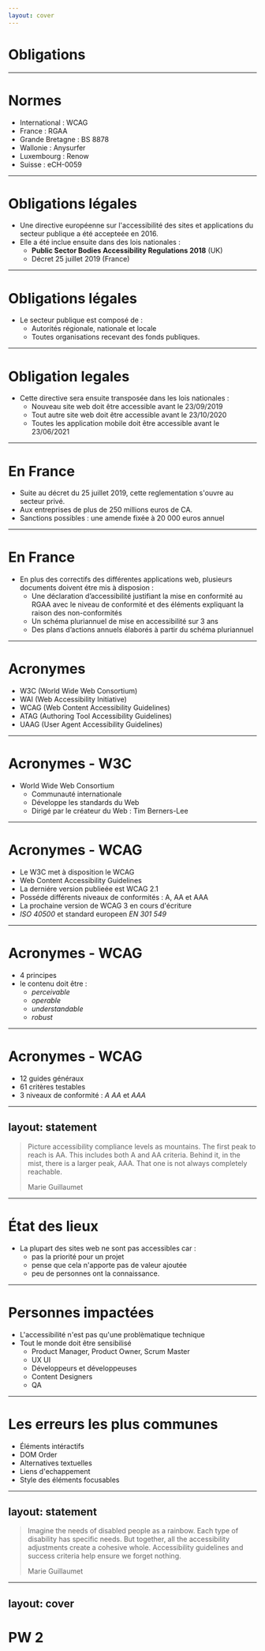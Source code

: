 ```yaml
---
layout: cover
---
```



# Obligations

---

# Normes

* International : WCAG
* France : RGAA
* Grande Bretagne : BS 8878
* Wallonie : Anysurfer
* Luxembourg : Renow
* Suisse : eCH-0059

---


# Obligations légales

* Une directive européenne sur l'accessibilité des sites et applications du secteur publique a été accepteée en 2016.
* Elle a été inclue ensuite dans des lois nationales :
    * **Public Sector Bodies Accessibility Regulations 2018** (UK)
    * Décret 25 juillet 2019 (France)

---

# Obligations légales

* Le secteur publique est composé de :
    * Autorités régionale, nationale et locale
    * Toutes organisations recevant des fonds publiques.


---


# Obligation legales

* Cette directive sera ensuite transposée dans les lois nationales :
    * Nouveau site web doit être accessible avant le 23/09/2019
    * Tout autre site web doit être accessible avant le 23/10/2020
    * Toutes les application mobile doit être accessible avant le 23/06/2021

---


# En France

* Suite au décret du 25 juillet 2019, cette reglementation s'ouvre au secteur privé.
* Aux entreprises de plus de 250 millions euros de CA.
* Sanctions possibles : une amende fixée à 20 000 euros annuel

---

# En France

* En plus des correctifs des différentes applications web, plusieurs documents doivent étre mis à disposion :
    * Une déclaration d’accessibilité justifiant la mise en conformité au RGAA avec le niveau de conformité et des éléments expliquant la raison des non-conformités
    * Un schéma pluriannuel de mise en accessibilité sur 3 ans
    * Des plans d’actions annuels élaborés à partir du schéma pluriannuel

---

# Acronymes

* W3C (World Wide Web Consortium)
* WAI (Web Accessibility Initiative)
* WCAG (Web Content Accessibility Guidelines)
* ATAG (Authoring Tool Accessibility Guidelines)
* UAAG (User Agent Accessibility Guidelines)

---

# Acronymes - W3C

* World Wide Web Consortium
    * Communauté internationale
    * Développe les standards du Web
    * Dirigé par le créateur du Web : Tim Berners-Lee

---


# Acronymes - WCAG

* Le W3C met à disposition le WCAG
* Web Content Accessibility Guidelines
* La derniére version publieée est WCAG 2.1
* Posséde différents niveaux de conformités : A, AA et AAA
* La prochaine version de WCAG 3 en cours d'écriture
* *ISO 40500* et standard europeen *EN 301 549*

---


# Acronymes - WCAG

* 4 principes
* le contenu doit être :
    * *perceivable*
    * *operable*
    * *understandable*
    * *robust*

---

# Acronymes - WCAG

* 12 guides généraux
* 61 critères testables
* 3 niveaux de conformité : *A* *AA* et *AAA*

---
layout: statement
---

<blockquote>
Picture accessibility compliance levels as mountains. The first peak to reach is AA. This includes both A and AA
criteria. Behind it, in the mist, there is a larger peak, AAA. That one is not always completely reachable.

<p>Marie Guillaumet</p>
</blockquote>


---


# État des lieux

* La plupart des sites web ne sont pas accessibles car :
    * pas la priorité pour un projet
    * pense que cela n'apporte pas de valeur ajoutée
    * peu de personnes ont la connaissance.

---


# Personnes impactées

* L'accessibilité n'est pas qu'une problèmatique technique
* Tout le monde doit être sensibilisé
    * Product Manager, Product Owner, Scrum Master
    * UX UI
    * Développeurs et développeuses
    * Content Designers
    * QA

---


# Les erreurs les plus communes

* Éléments intéractifs
* DOM Order
* Alternatives textuelles
* Liens d'echappement
* Style des éléments focusables

---
layout: statement
---

<blockquote>
Imagine the needs of disabled people as a rainbow. Each type of disability has specific needs.
But together, all the accessibility adjustments create a cohesive whole. Accessibility guidelines
and success criteria help ensure we forget nothing.

<p>Marie Guillaumet</p>
</blockquote>

---
layout: cover
---

# PW 2
